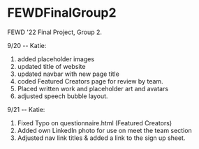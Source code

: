 # FEWDFinalGroup2
FEWD '22 Final Project, Group 2. 

9/20 -- Katie:
1. added placeholder images
2. updated title of website
3. updated navbar with new page title
4. coded Featured Creators page for review by team.
5. Placed written work and placeholder art and avatars
6. adjusted speech bubble layout.

9/21 -- Katie:
1. Fixed Typo on questionnaire.html (Featured Creators)
2. Added own LinkedIn photo for use on meet the team section
3. Adjusted nav link titles & added a link to the sign up sheet.